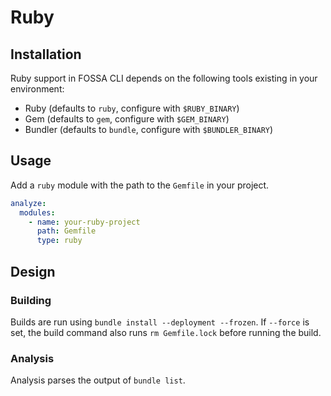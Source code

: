 # Ruby

## Installation

Ruby support in FOSSA CLI depends on the following tools existing in your environment:

- Ruby (defaults to `ruby`, configure with `$RUBY_BINARY`)
- Gem (defaults to `gem`, configure with `$GEM_BINARY`)
- Bundler (defaults to `bundle`, configure with `$BUNDLER_BINARY`)

## Usage

Add a `ruby` module with the path to the `Gemfile` in your project.

```yaml
analyze:
  modules:
    - name: your-ruby-project
      path: Gemfile
      type: ruby
```

## Design
### Building

Builds are run using `bundle install --deployment --frozen`. If `--force` is set, the build command also runs `rm Gemfile.lock` before running the build.

### Analysis

Analysis parses the output of `bundle list`.
